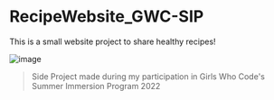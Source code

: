 # RecipeWebsite_GWC-SIP
This is a small website project to share healthy recipes!

![image](https://user-images.githubusercontent.com/102766434/235318289-00d7747e-2778-4471-8518-7ebb15ecf0c5.png)

>Side Project made during my participation in Girls Who Code's Summer Immersion Program 2022
